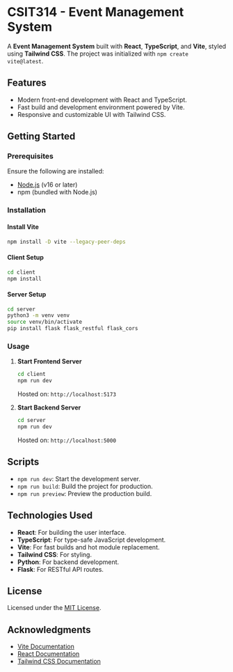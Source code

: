 # CSIT314 - Event Management System

A **Event Management System** built with **React**, **TypeScript**, and **Vite**, styled using **Tailwind CSS**. The project was initialized with `npm create vite@latest`.

## Features

- Modern front-end development with React and TypeScript.
- Fast build and development environment powered by Vite.
- Responsive and customizable UI with Tailwind CSS.

## Getting Started

### Prerequisites

Ensure the following are installed:

- [Node.js](https://nodejs.org/) (v16 or later)
- npm (bundled with Node.js)

### Installation

#### Install Vite
```bash
npm install -D vite --legacy-peer-deps
```

#### Client Setup
```bash
cd client
npm install
```

#### Server Setup
```bash
cd server
python3 -m venv venv
source venv/bin/activate
pip install flask flask_restful flask_cors
```

### Usage

1. **Start Frontend Server**
    ```bash
    cd client
    npm run dev
    ```
    Hosted on: `http://localhost:5173`

2. **Start Backend Server**
    ```bash
    cd server
    npm run dev
    ```
    Hosted on: `http://localhost:5000`

## Scripts

- `npm run dev`: Start the development server.
- `npm run build`: Build the project for production.
- `npm run preview`: Preview the production build.

## Technologies Used

- **React**: For building the user interface.
- **TypeScript**: For type-safe JavaScript development.
- **Vite**: For fast builds and hot module replacement.
- **Tailwind CSS**: For styling.
- **Python**: For backend development.
- **Flask**: For RESTful API routes.

## License

Licensed under the [MIT License](LICENSE).

## Acknowledgments

- [Vite Documentation](https://vitejs.dev/)
- [React Documentation](https://reactjs.org/)
- [Tailwind CSS Documentation](https://tailwindcss.com/)
